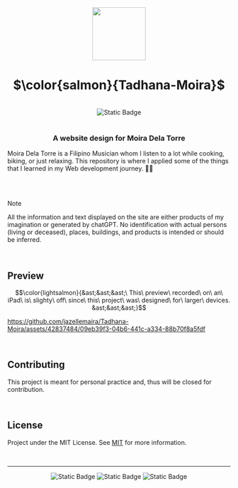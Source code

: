 <div align="center">
  <img src=https://github.com/jazellemaira/Tadhana-Moira/assets/42837484/c9fdcbcf-6772-40c0-b93c-b07694b29396 width="120" height="120">
  
# $\color{salmon}{Tadhana-Moira}$

  <br />
  <img alt="Static Badge" src="https://img.shields.io/badge/jazellemaira-black?style=flat&label=Built%20with%20%E2%99%A5&labelColor=black&color=salmon">
  <br />
  <br />
<h3>A website design for Moira Dela Torre</h3>
</div>

<p>Moira Dela Torre is a Filipino Musician whom I listen to a lot while cooking, biking, or just relaxing. This repository is where I applied some of the things that I learned in my Web development journey. 🌱✨</p>

<br />
<br />

> [!NOTE]
> All the information and text displayed on the site are either products of my imagination or generated by chatGPT. No identification with actual persons (living or deceased), places, buildings, and products is intended or should be inferred.

<br />

## Preview

$$\color{lightsalmon}{&ast;&ast;&ast;\ This\ preview\ recorded\ on\ an\ iPad\ is\ slighty\ off\ since\ this\ project\ was\ designed\ for\ larger\ devices. &ast;&ast;&ast;}$$ 

https://github.com/jazellemaira/Tadhana-Moira/assets/42837484/09eb39f3-04b6-441c-a334-88b70f8a5fdf


<br />

## Contributing

This project is meant for personal practice and, thus will be closed for contribution.

<br />

## License

Project under the MIT License. See [MIT](https://choosealicense.com/licenses/mit/) for more information.

<br />

----

<div align="center">
 <img alt="Static Badge" src="https://img.shields.io/badge/HTML-black?style=flat&logo=HTML5&logoColor=red&color=black">
 <img alt="Static Badge" src="https://img.shields.io/badge/JavaScript-black?style=flat&logo=javascript&logoColor=yellow&color=black">
 <img alt="Static Badge" src="https://img.shields.io/badge/CSS-black?style=flat&logo=CSS3&logoColor=cyan&color=black">  
</div>
